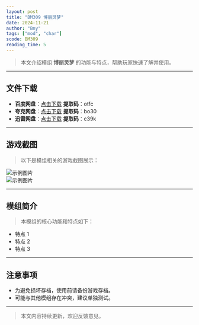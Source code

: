 ```yaml
---
layout: post
title: "BM309 博丽灵梦"
date: 2024-11-21
author: "Bny"
tags: ["mod", "char"]
scode: BM309
reading_time: 5
---
```


> 本文介绍模组 **博丽灵梦** 的功能与特点，帮助玩家快速了解并使用。

---





## 文件下载
- **百度网盘**：[点击下载](https://pan.baidu.com/s/1Iry4_E0h4S41DnBzzUdfjw?pwd=otfc)  **提取码**：otfc  
- **夸克网盘**：[点击下载](https://pan.quark.cn/s/ef12554a67f0?pwd=bo30)  **提取码**：bo30  
- **迅雷网盘**：[点击下载](https://pan.xunlei.com/s/VOCCbTMdIL7qD5IUvE-GKkDMA1?pwd=c39k)  **提取码**：c39k  

---

## 游戏截图
> 以下是模组相关的游戏截图展示：

![示例图片](https://example.com/screenshot1.jpg)  
![示例图片](https://example.com/screenshot2.jpg)

---

## 模组简介
> 本模组的核心功能和特点如下：
- 特点 1
- 特点 2
- 特点 3

---

## 注意事项
- 为避免损坏存档，使用前请备份游戏存档。
- 可能与其他模组存在冲突，建议单独测试。

---

> 本文内容持续更新，欢迎反馈意见。
